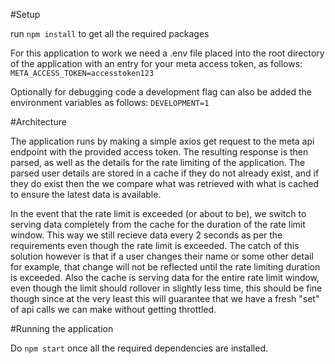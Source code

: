 
#Setup 

run `npm install` to get all the required packages

For this application to work we need a .env file placed into the root directory of the application with an entry for your meta access token, as follows:
`META_ACCESS_TOKEN=accesstoken123`

Optionally for debugging code a development flag can also be added the environment variables as follows: 
`DEVELOPMENT=1`

#Architecture

The application runs by making a simple axios get request to the meta api endpoint with the provided access token. The resulting response is then parsed, as well as the details for the rate limiting of the application. The parsed user details are stored in a cache if they do not already exist, and if they do exist then the we compare what was retrieved with what is cached to ensure the latest data is available.

In the event that the rate limit is exceeded (or about to be), we switch to serving data completely from the cache for the duration of the rate limit window. This way we still recieve data every 2 seconds as per the requirements even though the rate limit is exceeded. The catch of this solution however is that if a user changes their name or some other detail for example, that change will not be reflected until the rate limiting duration is exceeded. Also the cache is serving data for the entire rate limit window, even though the limit should rollover in slightly less time, this should be fine though since at the very least this will guarantee that we have a fresh "set" of api calls we can make without getting throttled.

#Running the application

Do `npm start` once all the required dependencies are installed.